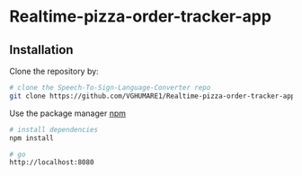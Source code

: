 # Realtime-pizza-order-tracker-app

## Installation

Clone the repository by:

```bash
# clone the Speech-To-Sign-Language-Converter repo
git clone https://github.com/VGHUMARE1/Realtime-pizza-order-tracker-app.git
```

Use the package manager [npm](https://www.npmjs.com/)

```bash
# install dependencies
npm install

# go
http://localhost:8080
```
